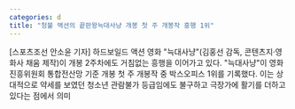 ```yaml
---
categories: d
title: "청불 액션의 끝판왕늑대사냥 개봉 첫 주 개봉작 흥행 1위"
---
```

[스포츠조선 안소윤 기자] 하드보일드 액션 영화 "늑대사냥"(김홍선 감독, 콘텐츠지·영화사 채움 제작)이 개봉 2주차에도 거침없는 흥행을 이어가고 있다. "늑대사냥"이 영화진흥위원회 통합전산망 기준 개봉 첫 주 개봉작 중 박스오피스 1위를 기록했다. 이는 상대적으로 약세를 보였던 청소년 관람불가 등급임에도 불구하고 극장가에 활기를 더하고 있다는 점에서 의미